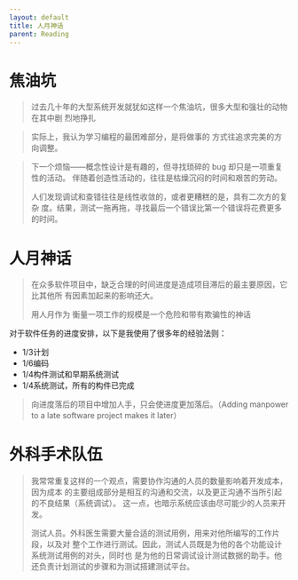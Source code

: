 ```yaml
---
layout: default
title: 人月神话
parent: Reading
---
```


# 焦油坑

> 过去几十年的大型系统开发就犹如这样一个焦油坑，很多大型和强壮的动物在其中剧
> 烈地挣扎

> 实际上，我认为学习编程的最困难部分，是将做事的
> 方式往追求完美的方向调整。

> 下一个烦恼——概念性设计是有趣的，但寻找琐碎的 bug 却只是一项重复性的活动。
> 伴随着创造性活动的，往往是枯燥沉闷的时间和艰苦的劳动。
>
> 人们发现调试和查错往往是线性收敛的，或者更糟糕的是，具有二次方的复杂
> 度。结果，测试一拖再拖，寻找最后一个错误比第一个错误将花费更多的时间。

# 人月神话

> 在众多软件项目中，缺乏合理的时间进度是造成项目滞后的最主要原因，它比其他所
> 有因素加起来的影响还大。
>
> 用人月作为
> 衡量一项工作的规模是一个危险和带有欺骗性的神话


对于软件任务的进度安排，以下是我使用了很多年的经验法则：
- 1/3计划 
- 1/6编码 
- 1/4构件测试和早期系统测试 
- 1/4系统测试，所有的构件已完成


> 向进度落后的项目中增加人手，只会使进度更加落后。（Adding manpower to a late
> software project makes it later）

# 外科手术队伍

> 我常常重复这样的一个观点，需要协作沟通的人员的数量影响着开发成本，因为成本
> 的主要组成部分是相互的沟通和交流，以及更正沟通不当所引起的不良结果（系统调试）。
> 这一点，也暗示系统应该由尽可能少的人员来开发。
>
> 测试人员。外科医生需要大量合适的测试用例，用来对他所编写的工作片段，以及对
> 整个工作进行测试。因此，测试人员既是为他的各个功能设计系统测试用例的对头，同时也
> 是为他的日常调试设计测试数据的助手。他还负责计划测试的步骤和为测试搭建测试平台。
>
